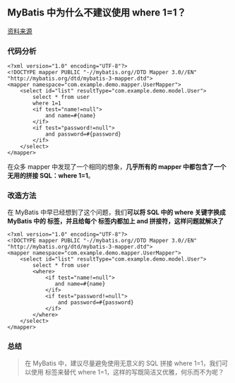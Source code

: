 

## MyBatis 中为什么不建议使用 where 1=1？

[资料来源](https://www.toutiao.com/a7030413705188065796/)

### 代码分析

~~~~
<?xml version="1.0" encoding="UTF-8"?>
<!DOCTYPE mapper PUBLIC "-//mybatis.org//DTD Mapper 3.0//EN" "http://mybatis.org/dtd/mybatis-3-mapper.dtd">
<mapper namespace="com.example.demo.mapper.UserMapper">
    <select id="list" resultType="com.example.demo.model.User">
        select * from user
        where 1=1
        <if test="name!=null">
            and name=#{name}
        </if>
        <if test="password!=null">
            and password=#{password}
        </if>
    </select>
</mapper>
~~~~

在众多 mapper 中发现了一个相同的想象，**几乎所有的 mapper 中都包含了一个无用的拼接 SQL：where 1=1**。

### 改造方法

在 MyBatis 中早已经想到了这个问题，我们**可以将 SQL 中的 where 关键字换成 MyBatis 中的 标签，并且给每个 标签内都加上 and 拼接符，这样问题就解决了**

~~~~
<?xml version="1.0" encoding="UTF-8"?>
<!DOCTYPE mapper PUBLIC "-//mybatis.org//DTD Mapper 3.0//EN" "http://mybatis.org/dtd/mybatis-3-mapper.dtd">
<mapper namespace="com.example.demo.mapper.UserMapper">
    <select id="list" resultType="com.example.demo.model.User">
        select * from user
        <where>
            <if test="name!=null">
               and name=#{name}
            </if>
            <if test="password!=null">
                and password=#{password}
            </if>
        </where>
    </select>
</mapper>
~~~~

### 总结

> 在 MyBatis 中，建议尽量避免使用无意义的 SQL 拼接 where 1=1，我们可以使用 标签来替代 where 1=1，这样的写既简洁又优雅，何乐而不为呢？